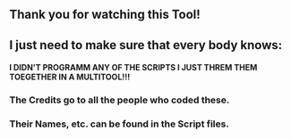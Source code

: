 ## Thank you for watching this Tool!

## I just need to make sure that every body knows:
#### I DIDN'T PROGRAMM ANY OF THE SCRIPTS I JUST THREM THEM TOEGETHER IN A MULTITOOL!!!

### The Credits go to all the people who coded these. 
### Their Names, etc. can be found in the Script files.



